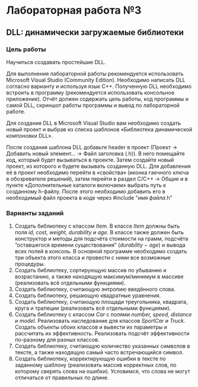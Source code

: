 # Лабораторная работа №3 #

## DLL: динамически загружаемые библиотеки ##

### Цель работы ###

Научиться создавать простейшие DLL.

Для выполнения лабораторной работы рекомендуется использовать Microsoft Visual Studio (Community Edition). Необходимо написать DLL согласно варианту и используя язык C++. Полученную DLL необходимо встроить в программу (рекомендуется использовать консольное приложение). Отчёт должен содержать цель работы, код программы и самой DLL, скриншот работы программы и вывод по лабораторной работе.

Для создания DLL в Microsoft Visual Studio вам необходимо создать новый проект и выбрав из списка шаблонов «Библиотека динамической компоновки DLL».

После создания шаблона DLL добавьте header в проект (Проект -> Добавить новый элемент… -> Файл заголовка (.h)). В него помещайте код, который будет вызываться в проекте. Затем создайте новый проект, из которого и будете вызывать созданную DLL. Для добавления её в проект необходимо перейти в «свойства» (иконка гаечного ключа в обозревателе решений), затем перейти в раздел C/C++ -> Общие и в пункте «Дополнительные каталоги включаем» выбрать путь к созданному h-файлу. После этого необходимо добавить его в необходимый файл проекта в коде через #include "*имя файла*.h"

### Варианты заданий ###

1. Создать библиотеку с классом *Item.* В классе *Item* должны быть поля *id, cost, weight, durability и age*. В классе также должен быть конструктор и методы для подсчёта стоимости на грамм, подсчёта ”оставшегося времени существования” (*durability* $-$ *age*) и вывода всех полей в консоль. В основной программе необходимо создать три объекта этого класса и провести с ними все возможные процедуры.
2. Создать библиотеку, сортирующую массив по убыванию и возрастанию, а также находящую максимум/минимум в массиве (реализовать всё отдельными функциями).
3. Создать библиотеку, считающую энтропию введённого слова.
4. Создать библиотеку, решающую квадратные уравнения.
5. Создать библиотеку, считающую площади треугольника, квадрата, круга и трапеции (реализовать всё отдельными функциями).
6. Создать библиотеку с классом *Car* c полями *number, speed, distance и model.* Реализовать наследование для классов *SportCar и Truck.* Создать объекты обоих классов и вывести их параметры и рассчитать их эффективность. Реализовать подсчёт эффективности по-разному для разных классов.
7. Создать библиотеку, считающую количество указанных символов в тексте, а также находящую самый часто встречающийся символ.
8. Создать библиотеку, корректирующую ошибки в тексте по заданному шаблону (реализовать массив корректных слов, по которому сверять слова на ошибки). Условимся, что слова не могут отличаться от правильных по длине.
